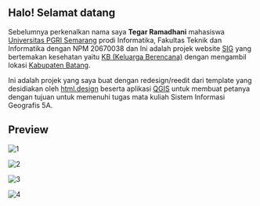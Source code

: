 ## Halo! Selamat datang

Sebelumnya perkenalkan nama saya **Tegar Ramadhani** mahasiswa [Universitas PGRI Semarang](https://upgris.ac.id/) prodi Informatika, Fakultas Teknik dan Informatika dengan NPM 20670038 dan Ini adalah projek website [SIG](https://id.wikipedia.org/wiki/Sistem_informasi_geografis) yang bertemakan kesehatan yaitu [KB (Keluarga Berencana)](https://id.wikipedia.org/wiki/Keluarga_Berencana) dengan mengambil lokasi [Kabupaten Batang](https://id.wikipedia.org/wiki/Kabupaten_Batang).

Ini adalah projek yang saya buat dengan redesign/reedit dari template yang desidiakan oleh [html.design](https://html.design/) beserta aplikasi [QGIS](https://id.wikipedia.org/wiki/QGIS) untuk membuat petanya dengan tujuan untuk memenuhi tugas mata kuliah Sistem Informasi Geografis 5A.

## Preview

![1](https://user-images.githubusercontent.com/61616229/211133055-6cb449c3-310d-474f-8b8f-1e260449ce40.jpg)

![2](https://user-images.githubusercontent.com/61616229/211133059-5e1b9f69-e0b2-4e0b-b639-aab5889811e4.jpg)

![3](https://user-images.githubusercontent.com/61616229/211133063-6b6427d4-62cd-4e7a-8e09-9e08d05d46a4.jpg)

![4](https://user-images.githubusercontent.com/61616229/211133066-760f1d19-5277-4d03-851a-75b764a25b78.jpg)

